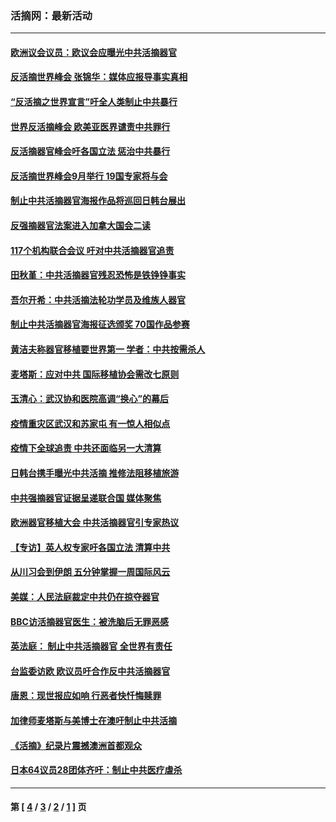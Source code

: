### 活摘网：最新活动
---
#### [欧洲议会议员：欧议会应曝光中共活摘器官](../../pages/nf5883/n13336571.md?11070430) 
#### [反活摘世界峰会 张锦华：媒体应报导事实真相](../../pages/nf5883/n13278502.md?11070430) 
#### [“反活摘之世界宣言”吁全人类制止中共暴行](../../pages/nf5883/n13259730.md?11070430) 
#### [世界反活摘峰会 欧美亚医界谴责中共罪行](../../pages/nf5883/n13253550.md?11070430) 
#### [反活摘器官峰会吁各国立法 惩治中共暴行](../../pages/nf5883/n13245052.md?11070430) 
#### [反活摘世界峰会9月举行 19国专家将与会](../../pages/nf5883/n13201492.md?11070430) 
#### [制止中共活摘器官海报作品将巡回日韩台展出](../../pages/nf5883/n13177791.md?11070430) 
#### [反强摘器官法案进入加拿大国会二读](../../pages/nf5883/n13033450.md?11070430) 
#### [117个机构联合会议 吁对中共活摘器官追责](../../pages/nf5883/n12775087.md?11070430) 
#### [田秋堇：中共活摘器官残忍恐怖是铁铮铮事实](../../pages/nf5883/n12702148.md?11070430) 
#### [吾尔开希：中共活摘法轮功学员及维族人器官](../../pages/nf5883/n12693197.md?11070430) 
#### [制止中共活摘器官海报征选颁奖 70国作品参赛](../../pages/nf5883/n12692050.md?11070430) 
#### [黄洁夫称器官移植要世界第一 学者：中共按需杀人](../../pages/nf5883/n12572329.md?11070430) 
#### [麦塔斯：应对中共 国际移植协会需改七原则](../../pages/nf5883/n12514711.md?11070430) 
#### [玉清心：武汉协和医院高调“换心”的幕后](../../pages/nf5883/n12298730.md?11070430) 
#### [疫情重灾区武汉和苏家屯 有一惊人相似点](../../pages/nf5883/n12150824.md?11070430) 
#### [疫情下全球追责 中共还面临另一大清算](../../pages/nf5883/n12070397.md?11070430) 
#### [日韩台携手曝光中共活摘 推修法阻移植旅游](../../pages/nf5883/n11712046.md?11070430) 
#### [中共强摘器官证据呈递联合国 媒体聚焦](../../pages/nf5883/n11546426.md?11070430) 
#### [欧洲器官移植大会 中共活摘器官引专家热议](../../pages/nf5883/n11539095.md?11070430) 
#### [【专访】英人权专家吁各国立法 清算中共](../../pages/nf5883/n11367315.md?11070430) 
#### [从川习会到伊朗 五分钟掌握一周国际风云](../../pages/nf5883/n11338520.md?11070430) 
#### [美媒：人民法庭裁定中共仍在掠夺器官](../../pages/nf5883/n11334897.md?11070430) 
#### [BBC访活摘器官医生：被洗脑后无罪恶感](../../pages/nf5883/n11335935.md?11070430) 
#### [英法庭： 制止中共活摘器官 全世界有责任](../../pages/nf5883/n11330691.md?11070430) 
#### [台监委访欧 欧议员吁合作反中共活摘器官](../../pages/nf5883/n11109190.md?11070430) 
#### [唐恩：现世报应如响 行恶者快忏悔赎罪](../../pages/nf5883/n11104016.md?11070430) 
#### [加律师麦塔斯与美博士在澳吁制止中共活摘](../../pages/nf5883/n10724764.md?11070430) 
#### [《活摘》纪录片震撼澳洲首都观众](../../pages/nf5883/n10722747.md?11070430) 
#### [日本64议员28团体齐吁：制止中共医疗虐杀](../../pages/nf5883/n10587757.md?11070430) 

---
#### 第 [ [4](./4.md?11070430) / [3](./3.md?11070430) / [2](./2.md?11070430) / [1](./1.md?11070430) ] 页

